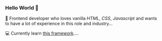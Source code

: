### Hello World 👋

👀 Frontend developer who loves vanilla *HTML*, *CSS*, *Javascript* and wants to have a lot of experience in this role and industry...

💻 Currently learn [this framework](http://vanilla-js.com/)....
